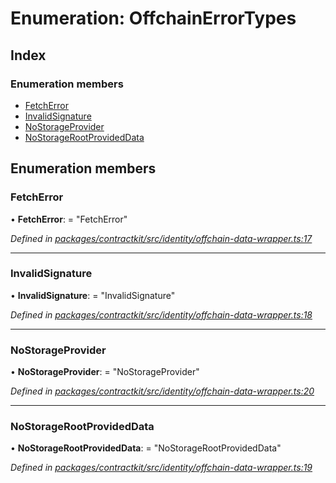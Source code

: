 # Enumeration: OffchainErrorTypes

## Index

### Enumeration members

* [FetchError](_identity_offchain_data_wrapper_.offchainerrortypes.md#fetcherror)
* [InvalidSignature](_identity_offchain_data_wrapper_.offchainerrortypes.md#invalidsignature)
* [NoStorageProvider](_identity_offchain_data_wrapper_.offchainerrortypes.md#nostorageprovider)
* [NoStorageRootProvidedData](_identity_offchain_data_wrapper_.offchainerrortypes.md#nostoragerootprovideddata)

## Enumeration members

###  FetchError

• **FetchError**: = "FetchError"

*Defined in [packages/contractkit/src/identity/offchain-data-wrapper.ts:17](https://github.com/celo-org/celo-monorepo/blob/master/packages/contractkit/src/identity/offchain-data-wrapper.ts#L17)*

___

###  InvalidSignature

• **InvalidSignature**: = "InvalidSignature"

*Defined in [packages/contractkit/src/identity/offchain-data-wrapper.ts:18](https://github.com/celo-org/celo-monorepo/blob/master/packages/contractkit/src/identity/offchain-data-wrapper.ts#L18)*

___

###  NoStorageProvider

• **NoStorageProvider**: = "NoStorageProvider"

*Defined in [packages/contractkit/src/identity/offchain-data-wrapper.ts:20](https://github.com/celo-org/celo-monorepo/blob/master/packages/contractkit/src/identity/offchain-data-wrapper.ts#L20)*

___

###  NoStorageRootProvidedData

• **NoStorageRootProvidedData**: = "NoStorageRootProvidedData"

*Defined in [packages/contractkit/src/identity/offchain-data-wrapper.ts:19](https://github.com/celo-org/celo-monorepo/blob/master/packages/contractkit/src/identity/offchain-data-wrapper.ts#L19)*
